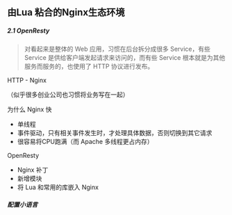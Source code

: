 ## 由Lua 粘合的Nginx生态环境

##### 2.1 OpenResty
> 对看起来是整体的 Web 应用，习惯在后台拆分成很多 Service，有些 Service 是供给客户端发起请求来访问的，而有些 Service 根本就是为其他服务而服务的，也使用了 HTTP 协议进行发布。

HTTP - Nginx

（似乎很多创业公司也习惯将业务写在一起）

为什么 Nginx 快

* 单线程
* 事件驱动，只有相关事件发生时，才处理具体数据，否则切换到其它请求
* 很容易将CPU跑满（而 Apache 多线程更占内存）

OpenResty

* Nginx 补丁
* 新增模块
* 将 Lua 和常用的库嵌入 Nginx

##### 配置小语言


